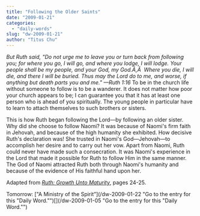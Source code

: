 ```yaml
---
title: "Following the Older Saints"
date: "2009-01-21"
categories: 
  - "daily-words"
slug: "dw-2009-01-21"
author: "Titus Chu"
---
```


_But Ruth said, "Do not urge me to leave you or turn back from following you; for where you go, I will go, and where you lodge, I will lodge. Your people shall be my people, and your God, my God.Ã‚Â  Where you die, I will die, and there I will be buried. Thus may the Lord do to me, and worse, if anything but death parts you and me." —Ruth 1:16_ To be in the church life without someone to follow is to be a wanderer. It does not matter how poor your church appears to be; I can guarantee you that it has at least one person who is ahead of you spiritually. The young people in particular have to learn to attach themselves to such brothers or sisters.

This is how Ruth began following the Lord—by following an older sister. Why did she choose to follow Naomi? It was because of Naomi's firm faith in Jehovah, and because of the high humanity she exhibited. How decisive Ruth's declaration was! She trusted in Naomi's God—Jehovah—to accomplish her desire and to carry out her vow. Apart from Naomi, Ruth could never have made such a consecration. It was Naomi's experience in the Lord that made it possible for Ruth to follow Him in the same manner. The God of Naomi attracted Ruth both through Naomi's humanity and because of the evidence of His faithful hand upon her.

Adapted from [_Ruth: Growth Unto Maturity_](/book-ruth "Go to the entry for this book."), pages 24-25.

Tomorrow: ["A Ministry of the Spirit”](/dw-2009-01-22 "Go to the entry for this "Daily Word."")[](/dw-2009-01-05 "Go to the entry for this "Daily Word."")
